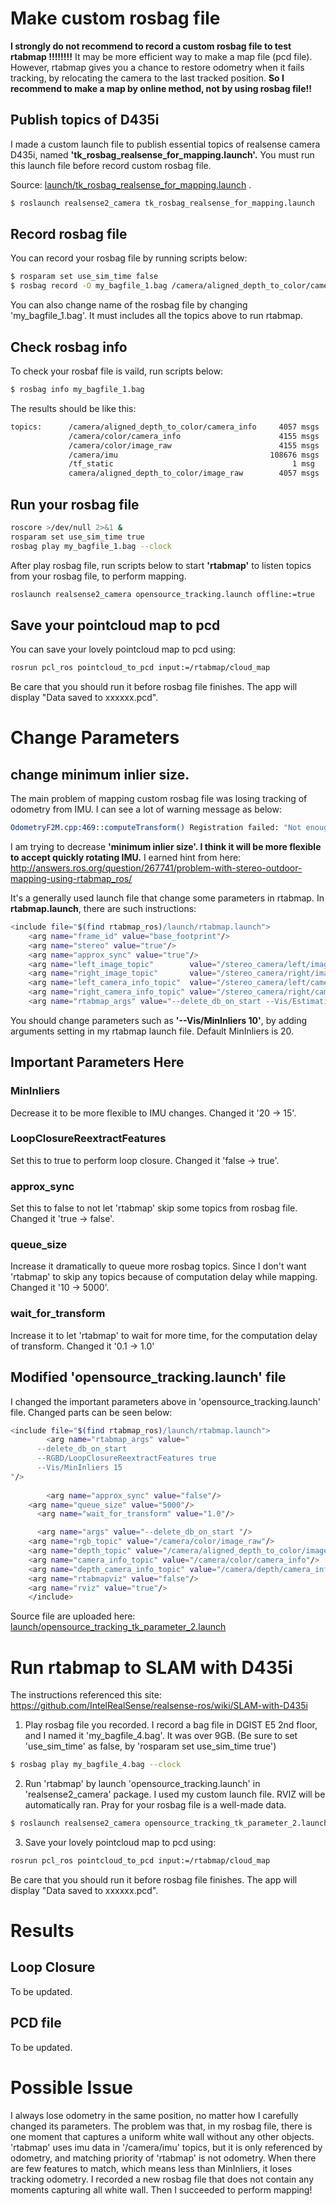 # Make custom rosbag file
__I strongly do not recommend to record a custom rosbag file to test rtabmap !!!!!!!!__ It may be more efficient way to make a map file (pcd file). However, rtabmap gives you a chance to restore odometry when it fails tracking, by relocating the camera to the last tracked position. __So I recommend to make a map by online method, not by using rosbag file!!__

## Publish topics of D435i
I made a custom launch file to publish essential topics of realsense camera D435i, named __'tk_rosbag_realsense_for_mapping.launch'.__ You must run this launch file before record custom rosbag file. 

Source: [launch/tk_rosbag_realsense_for_mapping.launch](launch/tk_rosbag_realsense_for_mapping.launch) .

```bash
$ roslaunch realsense2_camera tk_rosbag_realsense_for_mapping.launch
```

## Record rosbag file
You can record your rosbag file by running scripts below:

```bash
$ rosparam set use_sim_time false
$ rosbag record -O my_bagfile_1.bag /camera/aligned_depth_to_color/camera_info  camera/aligned_depth_to_color/image_raw /camera/color/camera_info /camera/color/image_raw /camera/imu /camera/imu_info /tf_static
```
You can also change name of the rosbag file by changing 'my_bagfile_1.bag'. It must includes all the topics above to run rtabmap.

## Check rosbag info
To check your rosbaf file is vaild, run scripts below:

```bash
$ rosbag info my_bagfile_1.bag
```
The results should be like this:
```bash
topics:      /camera/aligned_depth_to_color/camera_info     4057 msgs    : sensor_msgs/CameraInfo
             /camera/color/camera_info                      4155 msgs    : sensor_msgs/CameraInfo
             /camera/color/image_raw                        4155 msgs    : sensor_msgs/Image     
             /camera/imu                                  108676 msgs    : sensor_msgs/Imu       
             /tf_static                                        1 msg     : tf2_msgs/TFMessage    
             camera/aligned_depth_to_color/image_raw        4057 msgs    : sensor_msgs/Image
```


## Run your rosbag file
```bash
roscore >/dev/null 2>&1 &
rosparam set use_sim_time true
rosbag play my_bagfile_1.bag --clock
```
After play rosbag file, run scripts below to start __'rtabmap'__ to listen topics from your rosbag file, to perform mapping.

```bash
roslaunch realsense2_camera opensource_tracking.launch offline:=true
```

## Save your pointcloud map to pcd
You can save your lovely pointcloud map to pcd using:
```bash
rosrun pcl_ros pointcloud_to_pcd input:=/rtabmap/cloud_map
```
Be care that you should run it before rosbag file finishes. The app will display "Data saved to xxxxxx.pcd". 

# Change Parameters

## change minimum inlier size. 
The main problem of mapping custom rosbag file was losing tracking of odometry from IMU. I can see a lot of warning message as below: 
```bash
OdometryF2M.cpp:469::computeTransform() Registration failed: "Not enough inliers 0/20 (matches=5) between -1 and 795"
```

I am trying to decrease __'minimum inlier size'. I think it will be more flexible to accept quickly rotating IMU.__ I earned hint from here:
http://answers.ros.org/question/267741/problem-with-stereo-outdoor-mapping-using-rtabmap_ros/

It's a generally used launch file that change some parameters in rtabmap. In __rtabmap.launch__, there are such instructions:

```bash
<include file="$(find rtabmap_ros)/launch/rtabmap.launch">
    <arg name="frame_id" value="base_footprint"/>
    <arg name="stereo" value="true"/>
    <arg name="approx_sync" value="true"/>
    <arg name="left_image_topic"        value="/stereo_camera/left/image_rect_color" />
    <arg name="right_image_topic"       value="/stereo_camera/right/image_rect" /> 
    <arg name="left_camera_info_topic"  value="/stereo_camera/left/camera_info_throttle" />
    <arg name="right_camera_info_topic" value="/stereo_camera/right/camera_info_throttle" />
    <arg name="rtabmap_args" value="--delete_db_on_start --Vis/EstimationType 1 --Vis/MaxDepth 0 --GFTT/QualityLevel 0.00001 --Stereo/MinDisparity 0 --Stereo/MaxDisparity 64 --Vis/RoiRatios '0 0 0 .2' --Kp/RoiRatios '0 0 0 .2' --Odom/GuessMotion true --Vis/MinInliers 10 --Vis/BundleAdjustment 1 --OdomF2M/BundleAdjustment 1 --Vis/CorNNDR 0.6 --Vis/CorGuessWinSize 20 --Vis/PnPFlags 0"/>
```
You should change parameters such as  __'--Vis/MinInliers 10'__, by adding arguments setting in my rtabmap launch file. Default MinInliers is 20. 

## Important Parameters Here
### MinInliers
Decrease it to be more flexible to IMU changes. Changed it '20 -> 15'.
### LoopClosureReextractFeatures
Set this to true to perform loop closure. Changed it 'false -> true'.
### approx_sync
Set this to false to not let 'rtabmap' skip some topics from rosbag file. Changed it 'true -> false'.
### queue_size
Increase it dramatically to queue more rosbag topics. Since I don't want 'rtabmap' to skip any topics because of computation delay while mapping. Changed it '10 -> 5000'. 
### wait_for_transform
Increase it to let 'rtabmap' to wait for more time, for the computation delay of transform. Changed it '0.1 -> 1.0'

## Modified 'opensource_tracking.launch' file
I changed the important parameters above in 'opensource_tracking.launch' file. Changed parts can be seen below:
```bash
<include file="$(find rtabmap_ros)/launch/rtabmap.launch">
		<arg name="rtabmap_args" value="
      --delete_db_on_start
      --RGBD/LoopClosureReextractFeatures true
      --Vis/MinInliers 15
"/>
	
		<arg name="approx_sync" value="false"/>
    <arg name="queue_size" value="5000"/>
	  <arg name="wait_for_transform" value="1.0"/>

	  <arg name="args" value="--delete_db_on_start "/>
    <arg name="rgb_topic" value="/camera/color/image_raw"/>
    <arg name="depth_topic" value="/camera/aligned_depth_to_color/image_raw"/>
    <arg name="camera_info_topic" value="/camera/color/camera_info"/>
    <arg name="depth_camera_info_topic" value="/camera/depth/camera_info"/>
    <arg name="rtabmapviz" value="false"/>
    <arg name="rviz" value="true"/>
	</include>
```
Source file are uploaded here: [launch/opensource_tracking_tk_parameter_2.launch](launch/opensource_tracking_tk_parameter_2.launch)

# Run rtabmap to SLAM with D435i
The instructions referenced this site: https://github.com/IntelRealSense/realsense-ros/wiki/SLAM-with-D435i

1. Play rosbag file you recorded. I record a bag file in DGIST E5 2nd floor, and I named it 'my_bagfile_4.bag'. It was over 9GB. 
(Be sure to set 'use_sim_time' as false, by 'rosparam set use_sim_time true')
```bash
$ rosbag play my_bagfile_4.bag --clock
```
2. Run 'rtabmap' by launch 'opensource_tracking.launch' in 'realsense2_camera' package. I used my custom launch file. RVIZ will be automatically ran. Pray for your rosbag file is a well-made data.
```bash
$ roslaunch realsense2_camera opensource_tracking_tk_parameter_2.launch offline:=true
```
3. Save your lovely pointcloud map to pcd using:
```bash
rosrun pcl_ros pointcloud_to_pcd input:=/rtabmap/cloud_map
```
Be care that you should run it before rosbag file finishes. The app will display "Data saved to xxxxxx.pcd". 

# Results
## Loop Closure
To be updated.

## PCD file
To be updated.

# Possible Issue
I always lose odometry in the same position, no matter how I carefully changed its parameters. The problem was that, in my rosbag file, there is one moment that captures a uniform white wall without any other objects. 'rtabmap' uses imu data in '/camera/imu' topics, but it is only referenced by odometry, and matching priority of 'rtabmap' is not odometry. When there are few features to match, which means less than MinInliers, it loses tracking odometry.
I recorded a new rosbag file that does not contain any moments capturing all white wall. Then I succeeded to perform mapping!
